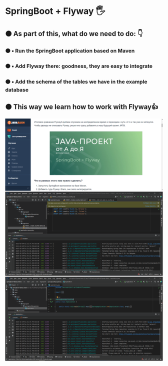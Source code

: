 <h1 align>SpringBoot + Flyway 🖐</h1>
<h2>🟠 As part of this, what do we need to do: 👇</h2>
<h3>🟠 ▪️ Run the SpringBoot application based on Maven</h3>
<h3>🟠 ▪️ Add Flyway there: goodness, they are easy to integrate</h3>
<h3>🟠 ▪️ Add the schema of the tables we have in the example database</h3>
<h2>🟠 This way we learn how to work with Flyway👍</h2>
<img src="README images/1.png" alt="Logo">
<img src="README images/2.png" alt="Logo">
<img src="README images/3.png" alt="Logo">
